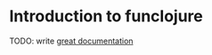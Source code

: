 # Introduction to funclojure

TODO: write [great documentation](http://jacobian.org/writing/what-to-write/)
